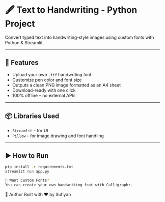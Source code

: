 # 🖋️ Text to Handwriting - Python Project

Convert typed text into handwriting-style images using custom fonts with Python & Streamlit.

---

## 🚀 Features

- Upload your own `.ttf` handwriting font
- Customize pen color and font size
- Outputs a clean PNG image formatted as an A4 sheet
- Download-ready with one click
- 100% offline – no external APIs

---

## 📦 Libraries Used

- `Streamlit` – for UI
- `Pillow` – for image drawing and font handling

---

## ▶️ How to Run

```bash
pip install -r requirements.txt
streamlit run app.py

🎨 Want Custom Fonts?
You can create your own handwriting font with Calligraphr.
```
🧠 Author
Built with ❤️ by Sufiyan
